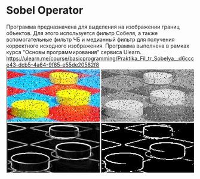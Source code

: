 # Sobel Operator
Программа предназначена для выделения на изображении границ объектов. Для этого используется фильтр Собеля, а также вспомогательные фильтр ЧБ и медианный фильтр для получения корректного исходного изображения. 
Программа выполнена в рамках курса "Основы программирования" сервиса Ulearn.
https://ulearn.me/course/basicprogramming/Praktika_Fil_tr_Sobelya__d6ccce43-dcb5-4a64-9f65-e55de20582f8
![alt text](https://github.com/Kamikitte/SobelOperator/blob/master/Sobel.png?raw=true)
